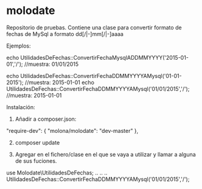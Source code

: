 # molodate


Repositorio de pruebas. Contiene una clase para convertir formato de fechas de MySql a formato dd[/|-]mm[/|-]aaaa

Ejemplos:

echo UtilidadesDeFechas::ConvertirFechaMysqlADDMMYYYY('2015-01-01','/');    //muestra:  01/01/2015
    
echo UtilidadesDeFechas::ConvertirFechaDDMMYYYYAMysql('01-01-2015');        //muestra:  2015-01-01
echo UtilidadesDeFechas::ConvertirFechaDDMMYYYYAMysql('01/01/2015','/');    //muestra:  2015-01-01



Instalación:


1) Añadir a composer.json:

"require-dev": {
    "molona/molodate": "dev-master"
},


2) composer update


3) Agregar en el fichero/clase en el que se vaya a utilizar y llamar a alguna de sus fuciones.

use Molodate\UtilidadesDeFechas;
..
..
..
UtilidadesDeFechas::ConvertirFechaDDMMYYYYAMysql('01/01/2015','/');
